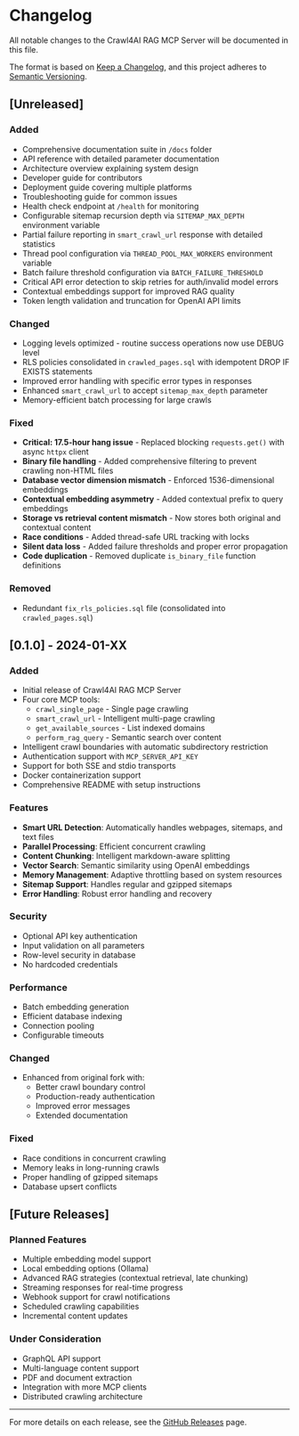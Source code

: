 # Changelog

All notable changes to the Crawl4AI RAG MCP Server will be documented in this file.

The format is based on [Keep a Changelog](https://keepachangelog.com/en/1.0.0/),
and this project adheres to [Semantic Versioning](https://semver.org/spec/v2.0.0.html).

## [Unreleased]

### Added
- Comprehensive documentation suite in `/docs` folder
- API reference with detailed parameter documentation
- Architecture overview explaining system design
- Developer guide for contributors
- Deployment guide covering multiple platforms
- Troubleshooting guide for common issues
- Health check endpoint at `/health` for monitoring
- Configurable sitemap recursion depth via `SITEMAP_MAX_DEPTH` environment variable
- Partial failure reporting in `smart_crawl_url` response with detailed statistics
- Thread pool configuration via `THREAD_POOL_MAX_WORKERS` environment variable
- Batch failure threshold configuration via `BATCH_FAILURE_THRESHOLD`
- Critical API error detection to skip retries for auth/invalid model errors
- Contextual embeddings support for improved RAG quality
- Token length validation and truncation for OpenAI API limits

### Changed
- Logging levels optimized - routine success operations now use DEBUG level
- RLS policies consolidated in `crawled_pages.sql` with idempotent DROP IF EXISTS statements
- Improved error handling with specific error types in responses
- Enhanced `smart_crawl_url` to accept `sitemap_max_depth` parameter
- Memory-efficient batch processing for large crawls

### Fixed
- **Critical: 17.5-hour hang issue** - Replaced blocking `requests.get()` with async `httpx` client
- **Binary file handling** - Added comprehensive filtering to prevent crawling non-HTML files
- **Database vector dimension mismatch** - Enforced 1536-dimensional embeddings
- **Contextual embedding asymmetry** - Added contextual prefix to query embeddings
- **Storage vs retrieval content mismatch** - Now stores both original and contextual content
- **Race conditions** - Added thread-safe URL tracking with locks
- **Silent data loss** - Added failure thresholds and proper error propagation
- **Code duplication** - Removed duplicate `is_binary_file` function definitions

### Removed
- Redundant `fix_rls_policies.sql` file (consolidated into `crawled_pages.sql`)

## [0.1.0] - 2024-01-XX

### Added
- Initial release of Crawl4AI RAG MCP Server
- Four core MCP tools:
  - `crawl_single_page` - Single page crawling
  - `smart_crawl_url` - Intelligent multi-page crawling
  - `get_available_sources` - List indexed domains
  - `perform_rag_query` - Semantic search over content
- Intelligent crawl boundaries with automatic subdirectory restriction
- Authentication support with `MCP_SERVER_API_KEY`
- Support for both SSE and stdio transports
- Docker containerization support
- Comprehensive README with setup instructions

### Features
- **Smart URL Detection**: Automatically handles webpages, sitemaps, and text files
- **Parallel Processing**: Efficient concurrent crawling
- **Content Chunking**: Intelligent markdown-aware splitting
- **Vector Search**: Semantic similarity using OpenAI embeddings
- **Memory Management**: Adaptive throttling based on system resources
- **Sitemap Support**: Handles regular and gzipped sitemaps
- **Error Handling**: Robust error handling and recovery

### Security
- Optional API key authentication
- Input validation on all parameters
- Row-level security in database
- No hardcoded credentials

### Performance
- Batch embedding generation
- Efficient database indexing
- Connection pooling
- Configurable timeouts

### Changed
- Enhanced from original fork with:
  - Better crawl boundary control
  - Production-ready authentication
  - Improved error messages
  - Extended documentation

### Fixed
- Race conditions in concurrent crawling
- Memory leaks in long-running crawls
- Proper handling of gzipped sitemaps
- Database upsert conflicts

## [Future Releases]

### Planned Features
- Multiple embedding model support
- Local embedding options (Ollama)
- Advanced RAG strategies (contextual retrieval, late chunking)
- Streaming responses for real-time progress
- Webhook support for crawl notifications
- Scheduled crawling capabilities
- Incremental content updates

### Under Consideration
- GraphQL API support
- Multi-language content support
- PDF and document extraction
- Integration with more MCP clients
- Distributed crawling architecture

---

For more details on each release, see the [GitHub Releases](https://github.com/coleam00/mcp-crawl4ai-rag/releases) page.